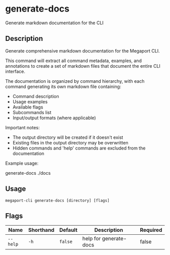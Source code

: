 # generate-docs

Generate markdown documentation for the CLI

## Description

Generate comprehensive markdown documentation for the Megaport CLI.

This command will extract all command metadata, examples, and annotations to create a set of markdown files that document the entire CLI interface.

The documentation is organized by command hierarchy, with each command generating its own markdown file containing:
- Command description
- Usage examples
- Available flags
- Subcommands list
- Input/output formats (where applicable)

Important notes:
- The output directory will be created if it doesn't exist
- Existing files in the output directory may be overwritten
- Hidden commands and 'help' commands are excluded from the documentation

Example usage:

generate-docs ./docs



## Usage

```
megaport-cli generate-docs [directory] [flags]
```







## Flags

| Name | Shorthand | Default | Description | Required |
|------|-----------|---------|-------------|----------|
| `--help` | `-h` | `false` | help for generate-docs | false |



